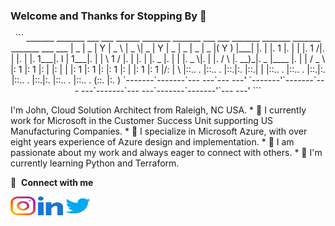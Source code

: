 ### Welcome and Thanks for Stopping By 👋
<p align="center">
```
  _______ _______ ___ ___ ______      _______  _______ ___ ___ _______ _______ _______ _______  ___ ___  
 |   _   |   _   |   Y   |   _  \    |   _   \|   _   |   Y   |   _   |   _   |   _   |   _   |(   Y   ) 
 |___|   |.  |   |.  1   |.  |   |   |.  1   /|.  |   |.  |   |.  1___|.  l   |   1___|.  |   | \  1  /  
 |.  |   |.  |   |.  _   |.  |   |   |.  _   \|.  |   |. / \  |.  __)_|.  _   |____   |.  |   | /  _  \  
 |:  1   |:  1   |:  |   |:  |   |   |:  1    |:  1   |:      |:  1   |:  |   |:  1   |:  1   |/:  |   \ 
 |::.. . |::.. . |::.|:. |::.|   |   |::.. .  |::.. . |::.|:. |::.. . |::.|:. |::.. . |::.. . (::. |:.  )
 `-------`-------`--- ---`--- ---'   `-------'`-------`--- ---`-------`--- ---`-------`-------'`--- ---'
```
</p>
I'm John, Cloud Solution Architect from Raleigh, NC USA.
* 🔭 I currently work for Microsoft in the Customer Success Unit supporting US Manufacturing Companies.
* 💬 I specialize in Microsoft Azure, with over eight years experience of Azure design and implementation.
* 👯 I am passionate about my work and always eager to connect with others.
* 🌱 I'm currently learning Python and Terraform.

🔗 &nbsp;**Connect with me**
<p align="left">
<a href="https://instagram.com/jsox78" target="blank"><img align="center" src="https://raw.githubusercontent.com/jsox78/jsox78/main/images/social/instagram.svg" alt="instagram" height="30" width="40" /></a>
<a href="https://linkedin.com/in/jsox78" target="blank"><img align="center" src="https://raw.githubusercontent.com/jsox78/jsox78/main/images/social/linked-in.svg" alt="linked-in" height="30" width="40" /></a>
<a href="https://twitter.com/jsox78" target="blank"><img align="center" src="https://raw.githubusercontent.com/jsox78/jsox78/main/images/social/twitter.svg" alt="twitter" height="30" width="40" /></a>
</p>

